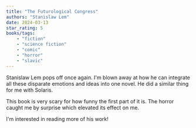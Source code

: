 ```yaml
---
title: "The Futurological Congress"
authors: "Stanislaw Lem"
date: 2024-03-13
star_rating: 5
books/tags:
    - "fiction"
    - "science fiction"
    - "comic"
    - "horror"
    - "slavic"
---
```


Stanislaw Lem pops off once again. I'm blown away at how he can integrate all these disparate emotions and ideas into one novel. He did a similar thing for me with Solaris.

This book is very scary for how funny the first part of it is. The horror caught me by surprise which elevated its effect on me.

I'm interested in reading more of his work!